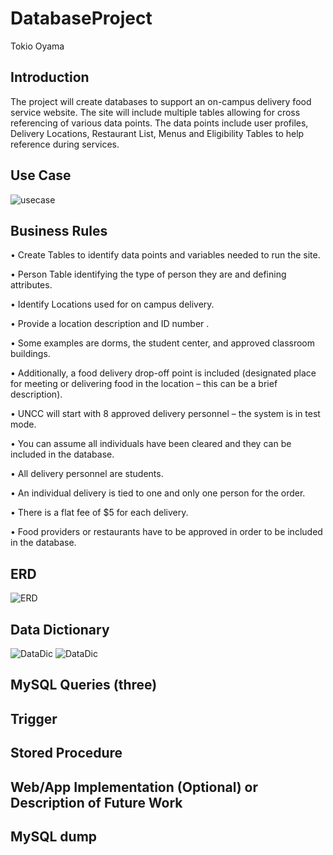 # DatabaseProject
Tokio Oyama
## Introduction
The project will create databases to support an on-campus delivery food service website. The site will include multiple tables allowing for cross referencing of various data points. The data points include user profiles, Delivery Locations, Restaurant List, Menus and Eligibility Tables to help reference during services.
## Use Case
![usecase](https://cdn.discordapp.com/attachments/697209041348329566/707340965920374875/Screen_Shot_2020-05-05_at_5.19.20_PM.png)

## Business Rules
•	Create Tables to identify data points and variables needed to run the site.

•	Person Table identifying the type of person they are and defining attributes.

•	Identify Locations used for on campus delivery.

•	Provide a location description and ID number .

•	Some examples are dorms, the student center, and approved classroom buildings.

•	Additionally, a food delivery drop-off point is included (designated place for meeting or
  delivering food in the location – this can be a brief description).
  
•	UNCC will start with 8 approved delivery personnel – the system is in test mode.  

•	You can assume all individuals have been cleared and they can be included in the database.  

•	All delivery personnel are students.

•	An individual delivery is tied to one and only one person for the order. 

•	There is a flat fee of $5 for each delivery.    

•	Food providers or restaurants have to be approved in order to be included in the database.  

## ERD
![ERD](https://cdn.discordapp.com/attachments/697209041348329566/707363468378112012/real1.PNG)
## Data Dictionary
![DataDic](https://cdn.discordapp.com/attachments/697209041348329566/707363466226171944/real2.PNG)
![DataDic](https://cdn.discordapp.com/attachments/697209041348329566/707363464636792863/real3.PNG)
## MySQL Queries (three)
## Trigger
## Stored Procedure
## Web/App Implementation (Optional) or Description of Future Work
## MySQL dump
